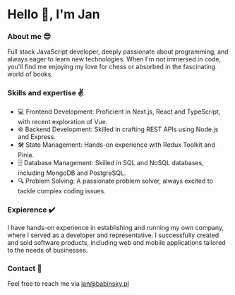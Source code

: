 # Hello 👋, I'm Jan

### About me 😎
Full stack JavaScript developer, deeply passionate about programming, and always eager to learn new technologies. When I'm not immersed in code, you'll find me enjoying my love for chess or absorbed in the fascinating world of books.

### Skills and expertise ✌️
- 💻 Frontend Development: Proficient in Next.js, React and TypeScript, with recent exploration of Vue.
- ⚙️ Backend Development: Skilled in crafting REST APIs using Node.js and Express.
- 🛠️ State Management: Hands-on experience with Redux Toolkit and Pinia.
- 🗄️ Database Management: Skilled in SQL and NoSQL databases, including MongoDB and PostgreSQL.
- 🔍 Problem Solving: A passionate problem solver, always excited to tackle complex coding issues.

### Expierence ✔️
I have hands-on experience in establishing and running my own company, where I served as a developer and representative. I successfully created and sold software products, including web and mobile applications tailored to the needs of businesses.

### Contact 🤙
Feel free to reach me via jan@babinsky.pl
